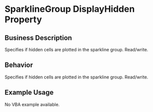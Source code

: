 # SparklineGroup DisplayHidden Property

## Business Description
Specifies if hidden cells are plotted in the sparkline group. Read/write.

## Behavior
Specifies if hidden cells are plotted in the sparkline group. Read/write.

## Example Usage
No VBA example available.